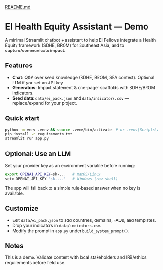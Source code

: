 [README.md](https://github.com/user-attachments/files/22758143/README.md)
# EI Health Equity Assistant — Demo

A minimal Streamlit chatbot + assistant to help EI Fellows integrate a Health Equity framework (SDHE, BROM) for Southeast Asia, and to capture/communicate impact.

## Features
- **Chat**: Q&A over seed knowledge (SDHE, BROM, SEA context). Optional LLM if you set an API key.
- **Generators**: Impact statement & one-pager scaffolds with SDHE/BROM indicators.
- **Seed data**: `data/ei_pack.json` and `data/indicators.csv` — replace/expand for your project.

## Quick start
```bash
python -m venv .venv && source .venv/bin/activate  # or .venv\Scripts\activate on Windows
pip install -r requirements.txt
streamlit run app.py
```

## Optional: Use an LLM
Set your provider key as an environment variable before running:
```bash
export OPENAI_API_KEY=sk-...   # macOS/Linux
setx OPENAI_API_KEY "sk-..."   # Windows (new shell)
```

The app will fall back to a simple rule-based answer when no key is available.

## Customize
- Edit `data/ei_pack.json` to add countries, domains, FAQs, and templates.
- Drop your indicators in `data/indicators.csv`.
- Modify the prompt in `app.py` under `build_system_prompt()`.

## Notes
This is a demo. Validate content with local stakeholders and IRB/ethics requirements before field use.
